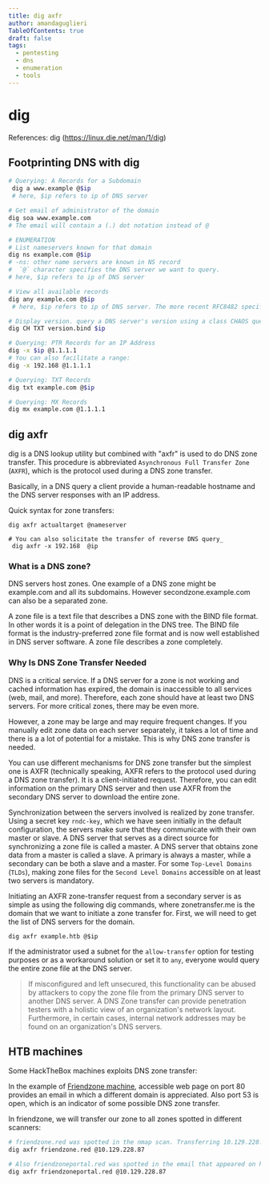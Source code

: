 ```yaml
---
title: dig axfr
author: amandaguglieri
TableOfContents: true
draft: false
tags:
  - pentesting
  - dns
  - enumeration
  - tools
---
```


# dig 


References:  dig (https://linux.die.net/man/1/dig)


## Footprinting DNS with dig

```bash
# Querying: A Records for a Subdomain
 dig a www.example @$ip
 # here, $ip refers to ip of DNS server

# Get email of administrator of the domain
dig soa www.example.com
# The email will contain a (.) dot notation instead of @

# ENUMERATION
# List nameservers known for that domain
dig ns example.com @$ip
# -ns: other name servers are known in NS record
#  `@` character specifies the DNS server we want to query.
# here, $ip refers to ip of DNS server

# View all available records
dig any example.com @$ip
 # here, $ip refers to ip of DNS server. The more recent RFC8482 specified that `ANY` DNS requests be abolished. Therefore, we may not receive a response to our `ANY` request from the DNS server.

# Display version. query a DNS server's version using a class CHAOS query and type TXT. However, this entry must exist on the DNS server.
dig CH TXT version.bind $ip

# Querying: PTR Records for an IP Address
dig -x $ip @1.1.1.1
# You can also facilitate a range:
dig -x 192.168 @1.1.1.1

# Querying: TXT Records
dig txt example.com @$ip

# Querying: MX Records
dig mx example.com @1.1.1.1
```


## dig axfr

dig is a DNS lookup utility but combined with "axfr" is used to do DNS zone transfer. This procedure is abbreviated `Asynchronous Full Transfer Zone` (`AXFR`), which is the protocol used during a DNS zone transfer. 

Basically, in a DNS query a client provide a human-readable hostname and the DNS server responses with an IP address. 

Quick syntax for zone transfers:

```
dig axfr actualtarget @nameserver 

# You can also solicitate the transfer of reverse DNS query_
 dig axfr -x 192.168  @ip
```


### What is a DNS zone? 

DNS servers host zones. One example of a DNS zone might be example.com and all its subdomains. However secondzone.example.com can also be a separated zone. 

A zone file is a text file that describes a DNS zone with the BIND file format. In other words it is a point of delegation in the DNS tree. The BIND file format is the industry-preferred zone file format and is now well established in DNS server software. A zone file describes a zone completely. 

### Why Is DNS Zone Transfer Needed

DNS is a critical service. If a DNS server for a zone is not working and cached information has expired, the domain is inaccessible to all services (web, mail, and more). Therefore, each zone should have at least two DNS servers. For more critical zones, there may be even more.

However, a zone may be large and may require frequent changes. If you manually edit zone data on each server separately, it takes a lot of time and there is a a lot of potential for a mistake. This is why DNS zone transfer is needed.

You can use different mechanisms for DNS zone transfer but the simplest one is AXFR (technically speaking, AXFR refers to the protocol used during a DNS zone transfer). It is a client-initiated request. Therefore, you can edit information on the primary DNS server and then use AXFR from the secondary DNS server to download the entire zone.

Synchronization between the servers involved is realized by zone transfer. Using a secret key `rndc-key`, which we have seen initially in the default configuration, the servers make sure that they communicate with their own master or slave. A DNS server that serves as a direct source for synchronizing a zone file is called a master. A DNS server that obtains zone data from a master is called a slave. A primary is always a master, while a secondary can be both a slave and a master. For some `Top-Level Domains` (`TLDs`), making zone files for the `Second Level Domains` accessible on at least two servers is mandatory.

Initiating an AXFR zone-transfer request from a secondary server is as simple as using the following dig commands, where zonetransfer.me is the domain that we want to initiate a zone transfer for. First, we will need to get the list of DNS servers for the domain.


```shell-session
dig axfr example.htb @$ip
```

If the administrator used a subnet for the `allow-transfer` option for testing purposes or as a workaround solution or set it to `any`, everyone would query the entire zone file at the DNS server.

> If misconfigured and left unsecured, this functionality can be abused by attackers to copy the zone file from the primary DNS server to another DNS server. A DNS Zone transfer can provide penetration testers with a holistic view of an organization's network layout. Furthermore, in certain cases, internal network addresses may be found on an organization's DNS servers.
> 

## HTB machines

Some HackTheBox machines exploits DNS zone transfer:

In the example of [Friendzone machine](htb-friendzone.md), accessible web page on port 80 provides an email in which a different domain is appreciated. Also port 53 is open, which is an indicator of some possible DNS zone transfer.

In friendzone, we will transfer our zone to all zones spotted in different scanners:

```bash
# friendzone.red was spotted in the nmap scan. Transferring 10.129.228.87 zone to friendzone.red
dig axfr friendzone.red @10.129.228.87

# Also friendzoneportal.red was spotted in the email that appeared on http://10.129.228.87. Transferring 10.129.228.87 zone to friendzoneportal.red:
dig axfr friendzoneportal.red @10.129.228.87
```


